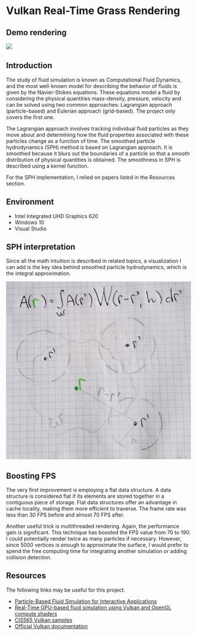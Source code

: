Vulkan Real-Time Grass Rendering
======================

## Demo rendering

![](img/fluid-demo.gif)

## Introduction

The study of fluid simulation is known as Computational Fluid Dynamics, and the most well-known model for describing the behavior of fluids is given by the Navier-Stokes equations. These equations model a fluid by considering the physical quantities mass-density, pressure, velocity and can be solved using two common approaches: Lagrangian approach (particle-based) and Eulerian approach (grid-based). The project only covers the first one.

The Lagrangian approach involves tracking individual fluid particles as they move about and determining how the fluid properties associated with these particles change as a function of time. The smoothed particle hydrodynamics (SPH) method is based on Lagrangian approach. It is smoothed because it blurs out the boundaries of a particle so that a smooth distribution of physical quantities is obtained. The smoothness in SPH is described using a kernel function.

For the SPH implementation, I relied on papers listed in the Resources section.

## Environment

* Intel Integrated UHD Graphics 620
* Windows 10
* Visual Studio

## SPH interpretation

Since all the math intuition is described in related topics, a visualization I can add is the key idea behind smoothed particle hydrodynamics, which is the integral approximation.

![](img/key_integral.jpg)

## Boosting FPS

The very first improvement is employing a flat data structure. A data structure is considered flat if its elements are stored together in a contiguous piece of storage. Flat data structures offer an advantage in cache locality, making them more efficient to traverse. The frame rate was less than 30 FPS before and almost 70 FPS after.

Another useful trick is multithreaded rendering. Again, the performance gain is significant. This technique has boosted the FPS value from 70 to 190. I could potentially render twice as many particles if necessary. However, since 5000 vertices is enough to approximate the surface, I would prefer to spend the free computing time for integrating another simulation or adding collision detection.
 
## Resources

The following links may be useful for this project.

* [Particle-Based Fluid Simulation for Interactive Applications](https://matthias-research.github.io/pages/publications/sca03.pdf)
* [Real-Time GPU-based fluid simulation using Vulkan and OpenGL compute shaders](https://github.com/multiprecision/undergraduate_thesis/blob/master/undergraduate_thesis.pdf)
* [CIS565 Vulkan samples](https://github.com/CIS565-Fall-2018/Vulkan-Samples)
* [Official Vulkan documentation](https://www.khronos.org/registry/vulkan/)
